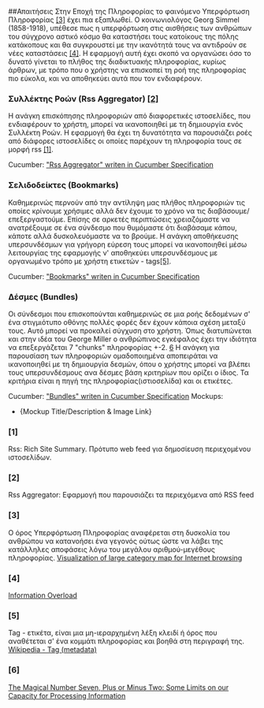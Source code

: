 ##Απαιτήσεις
 Στην Εποχή της Πληροφορίας το φαινόμενο Υπερφόρτωση Πληροφορίας [\[3\]](#user-content-3) έχει πια εξαπλωθεί. Ο κοινωνιολόγος Georg Simmel (1858-1918), υπέθεσε πως η υπερφόρτωση στις αισθήσεις των ανθρώπων του σύγχρονο αστικό κόσμο θα καταστήσει τους κατοίκους της πόλης κατάκοπους και θα συγκρουστεί με την ικανότητά τους να αντιδρούν σε νέες καταστάσεις [\[4\]](#user-content-4).
 Η εφαρμογή αυτή έχει σκοπό να οργανώσει όσο το δυνατό γίνεται το πλήθος της διαδικτυακής πληροφορίας, κυρίως άρθρων, με τρόπο που ο χρήστης να επισκοπεί τη ροή της πληροφορίας πιο εύκολα, και να αποθηκεύει αυτά που τον ενδιαφέρουν.
 
### Συλλέκτης Ροών (Rss Aggregator) [\[2\]](#user-content-2)
Η ανάγκη επισκόπησης πληροφοριών από διαφορετικές ιστοσελίδες, που ενδιαφέρουν το χρήστη, μπορεί να ικανοποιηθεί με τη δημιουργία ενός Συλλέκτη Ροών. Η εφαρμογή  θα έχει τη δυνατότητα να παρουσιάζει ροές από διάφορες ιστοσελίδες οι οποίες παρέχουν τη πληροφορία τους σε μορφή rss [\[1\]](#user-content-1).

Cucumber: ["Rss Aggregator" writen in Cucumber Specification](https://github.com/Savinos90/sociopub/blob/master/features/rssfeed.feature)

### Σελιδοδείκτες (Bookmarks)
Καθημερινώς περνούν από την αντίληψη μας πλήθος πληροφοριών τις οποίες κρίνουμε χρήσιμες αλλά δεν έχουμε το χρόνο να τις διαβάσουμε/επεξεργαστούμε. Επίσης σε αρκετές περιπτώσεις χρειαζόμαστε να ανατρέξουμε σε ένα σύνδεσμο που θυμόμαστε ότι διαβάσαμε κάπου, κάποτε αλλά δυσκολευόμαστε να το βρούμε. Η ανάγκη αποθήκευσης υπερσυνδέσμων για γρήγορη εύρεση τους μπορεί να ικανοποιηθεί μέσω λειτουργίας της εφαρμογής ν' αποθηκεύει υπερσυνδέσμους με οργανωμένο τρόπο με χρήστη ετικετών - tags[\[5\]](#user-content-5).

Cucumber: ["Bookmarks" writen in Cucumber Specification](https://github.com/Savinos90/sociopub/blob/master/features/bookmark.feature) 

### Δέσμες (Bundles)
   Οι σύνδεσμοι που επισκοπούνται καθημερινώς σε μια ροής δεδομένων σ' ένα στιγμιότυπο οθόνης πολλές φορές δεν έχουν κάποια σχέση μεταξύ τους. Αυτό μπορεί να προκαλεί σύγχυση στο χρήστη. Όπως διατυπώνεται και στην ιδέα του George Miller ο ανθρώπινος εγκέφαλος έχει την ιδιότητα να επεξεργάζεται 7 "chunks" πληροφορίας +-2. [6](#user-content-6) Η ανάγκη για παρουσίαση των πληροφοριών ομαδοποιημένα αποπειράται να ικανοποιηθεί με τη δημιουργία δεσμών, όπου ο χρήστης μπορεί να βλέπει τους υπερσυνδέσμους ανα δέσμες βάση κριτηρίων που  ορίζει ο ίδιος. Τα κριτήρια είναι η πηγή της πληροφορίας(ιστιοσελίδα) και οι ετικέτες.
   
Cucumber: ["Bundles" writen in Cucumber Specification](https://github.com/Savinos90/sociopub/blob/master/features/bundle.feature)
Mockups:
- {Mockup Title/Description & Image Link} 

### [1]
 Rss:  Rich Site Summary. Πρότυπο web feed για δημοσίευση περιεχομένου ιστοσελίδων. 
### [2]
 Rss Aggregator: Εφαρμογή που παρουσιάζει τα περιεχόμενα από RSS feed
### [3]
 Ο όρος Υπερφόρτωση Πληροφορίας αναφέρεται στη δυσκολία του ανθρώπου να κατανοήσει ένα γεγονός ούτως ώστε να λάβει της κατάλληλες αποφάσεις λόγω του μεγάλου αριθμού-μεγέθους πληροφορίας.  [Visualization of large category map for Internet browsing](http://www.sciencedirect.com/science/article/pii/S016792360200101X#articles)
### [4]
 [Information Overload](http://www.sagepub.com/edwards/study/materials/reference/77593_15.1ref.pdf)
### [5]
 Tag - ετικέτα, είναι μια μη-ιεραρχημένη λέξη κλειδί ή όρος που αναθέτεται σ' ένα κομμάτι πληροφορίας και βοηθά στη περιγραφή της. [Wikipedia - Tag (metadata)](https://en.wikipedia.org/wiki/Tag_%28metadata%29)
### [6]
 [The Magical Number Seven, Plus or Minus Two: Some Limits on our Capacity for Processing Information](http://psychclassics.yorku.ca/Miller/)
